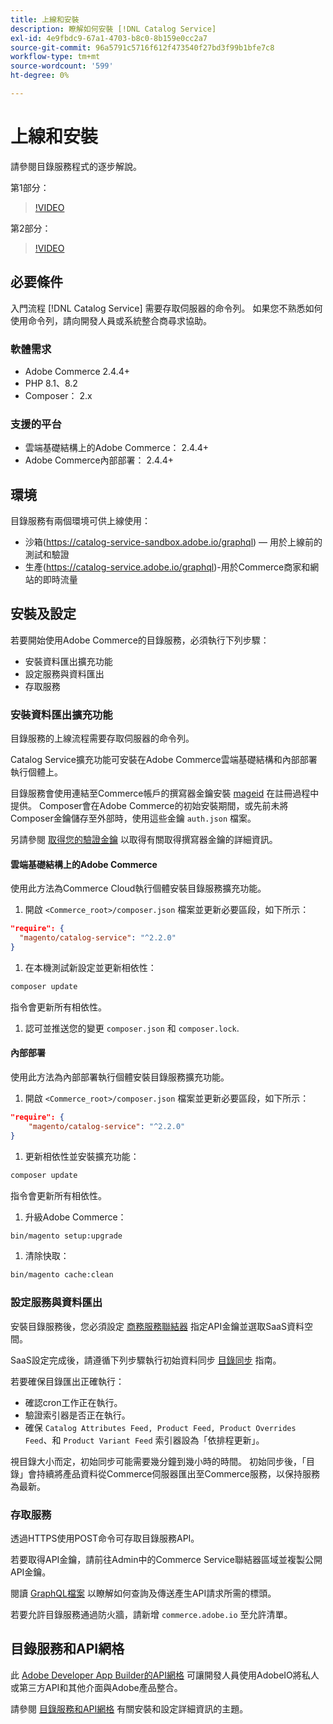 ```yaml
---
title: 上線和安裝
description: 瞭解如何安裝 [!DNL Catalog Service]
exl-id: 4e9fbdc9-67a1-4703-b8c0-8b159e0cc2a7
source-git-commit: 96a5791c5716f612f473540f27bd3f99b1bfe7c8
workflow-type: tm+mt
source-wordcount: '599'
ht-degree: 0%

---
```


# 上線和安裝

請參閱目錄服務程式的逐步解說。

第1部分：

>[!VIDEO](https://video.tv.adobe.com/v/3415599)

第2部分：

>[!VIDEO](https://video.tv.adobe.com/v/3415600)

## 必要條件

入門流程 [!DNL Catalog Service] 需要存取伺服器的命令列。 如果您不熟悉如何使用命令列，請向開發人員或系統整合商尋求協助。

### 軟體需求

- Adobe Commerce 2.4.4+
- PHP 8.1、8.2
- Composer： 2.x

### 支援的平台

- 雲端基礎結構上的Adobe Commerce： 2.4.4+
- Adobe Commerce內部部署： 2.4.4+

## 環境

目錄服務有兩個環境可供上線使用：

- 沙箱(https://catalog-service-sandbox.adobe.io/graphql) — 用於上線前的測試和驗證
- 生產(https://catalog-service.adobe.io/graphql)-用於Commerce商家和網站的即時流量

## 安裝及設定

若要開始使用Adobe Commerce的目錄服務，必須執行下列步驟：

- 安裝資料匯出擴充功能
- 設定服務與資料匯出
- 存取服務

### 安裝資料匯出擴充功能

目錄服務的上線流程需要存取伺服器的命令列。

Catalog Service擴充功能可安裝在Adobe Commerce雲端基礎結構和內部部署執行個體上。

目錄服務會使用連結至Commerce帳戶的撰寫器金鑰安裝 [mageid](https://developer.adobe.com/commerce/marketplace/guides/sellers/profile-personal/#field-descriptions) 在註冊過程中提供。 Composer會在Adobe Commerce的初始安裝期間，或先前未將Composer金鑰儲存至外部時，使用這些金鑰 `auth.json` 檔案。

另請參閱 [取得您的驗證金鑰](https://experienceleague.adobe.com/docs/commerce-operations/installation-guide/prerequisites/authentication-keys.html) 以取得有關取得撰寫器金鑰的詳細資訊。

#### 雲端基礎結構上的Adobe Commerce

使用此方法為Commerce Cloud執行個體安裝目錄服務擴充功能。

1. 開啟 `<Commerce_root>/composer.json` 檔案並更新必要區段，如下所示：

```json
"require": {
  "magento/catalog-service": "^2.2.0"
}
```

1. 在本機測試新設定並更新相依性：

```bash
composer update
```

指令會更新所有相依性。

1. 認可並推送您的變更 `composer.json` 和 `composer.lock`.

#### 內部部署

使用此方法為內部部署執行個體安裝目錄服務擴充功能。

1. 開啟 `<Commerce_root>/composer.json` 檔案並更新必要區段，如下所示：

```json
"require": {
    "magento/catalog-service": "^2.2.0"
}
```

1. 更新相依性並安裝擴充功能：

```bash
composer update
```

指令會更新所有相依性。

1. 升級Adobe Commerce：

```bash
bin/magento setup:upgrade
```

1. 清除快取：

```bash
bin/magento cache:clean
```

### 設定服務與資料匯出

安裝目錄服務後，您必須設定 [商務服務聯結器](https://experienceleague.adobe.com/docs/commerce-merchant-services/user-guides/integration-services/saas.html#apikey) 指定API金鑰並選取SaaS資料空間。

SaaS設定完成後，請遵循下列步驟執行初始資料同步 [目錄同步](https://experienceleague.adobe.com/docs/commerce-merchant-services/user-guides/data-services/catalog-sync.html) 指南。

若要確保目錄匯出正確執行：

- 確認cron工作正在執行。
- 驗證索引器是否正在執行。
- 確保 `Catalog Attributes Feed, Product Feed, Product Overrides Feed`、和 `Product Variant Feed` 索引器設為「依排程更新」。

視目錄大小而定，初始同步可能需要幾分鐘到幾小時的時間。 初始同步後，「目錄」會持續將產品資料從Commerce伺服器匯出至Commerce服務，以保持服務為最新。

### 存取服務

透過HTTPS使用POST命令可存取目錄服務API。

若要取得API金鑰，請前往Admin中的Commerce Service聯結器區域並複製公開API金鑰。

閱讀 [GraphQL檔案](https://developer.adobe.com/commerce/webapi/graphql/) 以瞭解如何查詢及傳送產生API請求所需的標頭。

若要允許目錄服務通過防火牆，請新增 `commerce.adobe.io` 至允許清單。

## 目錄服務和API網格

此 [Adobe Developer App Builder的API網格](https://developer.adobe.com/graphql-mesh-gateway/gateway/overview/) 可讓開發人員使用AdobeIO將私人或第三方API和其他介面與Adobe產品整合。

請參閱  [目錄服務和API網格](mesh.md) 有關安裝和設定詳細資訊的主題。
